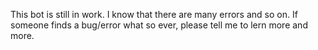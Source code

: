 This bot is still in work.
I know that there are many errors and so on.
If someone finds a bug/error what so ever, please tell me to lern more and more.
